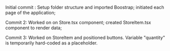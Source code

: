 Initial commit : Setup folder structure and imported Boostrap; initiated each page of the application;

Commit 2: Worked on on Store.tsx component; created StoreItem.tsx component to render data;

Commit 3: Worked on StoreItem and positioned buttons. Variable "quantity" is temporarily hard-coded as a placeholder. 